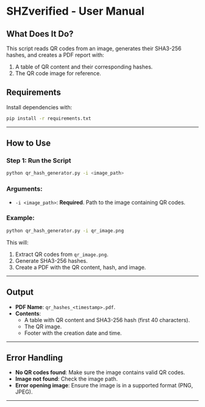# SHZverified - User Manual

## What Does It Do?

This script reads QR codes from an image, generates their SHA3-256 hashes, and creates a PDF report with:

1. A table of QR content and their corresponding hashes.
2. The QR code image for reference.

## Requirements

Install dependencies with:

```bash
pip install -r requirements.txt
```

---

## How to Use

### Step 1: Run the Script

```bash
python qr_hash_generator.py -i <image_path>
```

### Arguments:
- `-i <image_path>`: **Required**. Path to the image containing QR codes.

### Example:

```bash
python qr_hash_generator.py -i qr_image.png
```

This will:
1. Extract QR codes from `qr_image.png`.
2. Generate SHA3-256 hashes.
3. Create a PDF with the QR content, hash, and image.

---

## Output

- **PDF Name**: `qr_hashes_<timestamp>.pdf`.
- **Contents**:
  - A table with QR content and SHA3-256 hash (first 40 characters).
  - The QR image.
  - Footer with the creation date and time.

---

## Error Handling

- **No QR codes found**: Make sure the image contains valid QR codes.
- **Image not found**: Check the image path.
- **Error opening image**: Ensure the image is in a supported format (PNG, JPEG).

---
